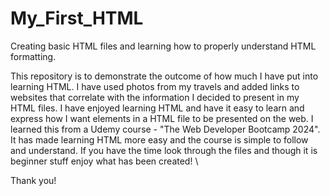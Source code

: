 # My_First_HTML
Creating basic HTML files and learning how to properly understand HTML formatting.


This repository is to demonstrate the outcome of how much I have put into learning HTML. 
I have used photos from my travels and added links to websites that correlate with the information I decided to present in my HTML files.
I have enjoyed learning HTML and have it easy to learn and express how I want elements in a HTML file to be presented on the web. 
I learned this from a Udemy course - "The Web Developer Bootcamp 2024". It has made learning HTML more easy and the course is simple to follow and understand.
If you have the time look through the files and though it is beginner stuff enjoy what has been created! \

Thank you!
